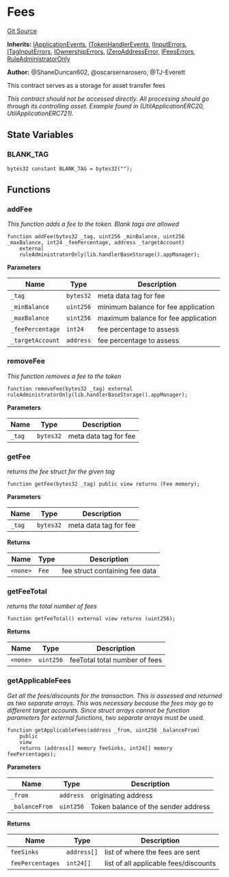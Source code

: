 # Fees
[Git Source](https://github.com/thrackle-io/rules-engine/blob/0775549ba2fe667ec66be14a19fcc8b784774a43/src/client/token/handler/ruleContracts/Fees.sol)

**Inherits:**
[IApplicationEvents](/src/common/IEvents.sol/interface.IApplicationEvents.md), [ITokenHandlerEvents](/src/common/IEvents.sol/interface.ITokenHandlerEvents.md), [IInputErrors](/src/common/IErrors.sol/interface.IInputErrors.md), [ITagInputErrors](/src/common/IErrors.sol/interface.ITagInputErrors.md), [IOwnershipErrors](/src/common/IErrors.sol/interface.IOwnershipErrors.md), [IZeroAddressError](/src/common/IErrors.sol/interface.IZeroAddressError.md), [IFeesErrors](/src/common/IErrors.sol/interface.IFeesErrors.md), [RuleAdministratorOnly](/src/protocol/economic/RuleAdministratorOnly.sol/contract.RuleAdministratorOnly.md)

**Author:**
@ShaneDuncan602, @oscarsernarosero, @TJ-Everett

This contract serves as a storage for asset transfer fees

*This contract should not be accessed directly. All processing should go through its controlling asset. Example found in (UtilApplicationERC20, UtilApplicationERC721).*


## State Variables
### BLANK_TAG

```solidity
bytes32 constant BLANK_TAG = bytes32("");
```


## Functions
### addFee

*This function adds a fee to the token. Blank tags are allowed*


```solidity
function addFee(bytes32 _tag, uint256 _minBalance, uint256 _maxBalance, int24 _feePercentage, address _targetAccount)
    external
    ruleAdministratorOnly(lib.handlerBaseStorage().appManager);
```
**Parameters**

|Name|Type|Description|
|----|----|-----------|
|`_tag`|`bytes32`|meta data tag for fee|
|`_minBalance`|`uint256`|minimum balance for fee application|
|`_maxBalance`|`uint256`|maximum balance for fee application|
|`_feePercentage`|`int24`|fee percentage to assess|
|`_targetAccount`|`address`|fee percentage to assess|


### removeFee

*This function removes a fee to the token*


```solidity
function removeFee(bytes32 _tag) external ruleAdministratorOnly(lib.handlerBaseStorage().appManager);
```
**Parameters**

|Name|Type|Description|
|----|----|-----------|
|`_tag`|`bytes32`|meta data tag for fee|


### getFee

*returns the fee struct for the given tag*


```solidity
function getFee(bytes32 _tag) public view returns (Fee memory);
```
**Parameters**

|Name|Type|Description|
|----|----|-----------|
|`_tag`|`bytes32`|meta data tag for fee|

**Returns**

|Name|Type|Description|
|----|----|-----------|
|`<none>`|`Fee`|fee struct containing fee data|


### getFeeTotal

*returns the total number of fees*


```solidity
function getFeeTotal() external view returns (uint256);
```
**Returns**

|Name|Type|Description|
|----|----|-----------|
|`<none>`|`uint256`|feeTotal total number of fees|


### getApplicableFees

*Get all the fees/discounts for the transaction. This is assessed and returned as two separate arrays. This was necessary because the fees may go to
different target accounts. Since struct arrays cannot be function parameters for external functions, two separate arrays must be used.*


```solidity
function getApplicableFees(address _from, uint256 _balanceFrom)
    public
    view
    returns (address[] memory feeSinks, int24[] memory feePercentages);
```
**Parameters**

|Name|Type|Description|
|----|----|-----------|
|`_from`|`address`|originating address|
|`_balanceFrom`|`uint256`|Token balance of the sender address|

**Returns**

|Name|Type|Description|
|----|----|-----------|
|`feeSinks`|`address[]`|list of where the fees are sent|
|`feePercentages`|`int24[]`|list of all applicable fees/discounts|


